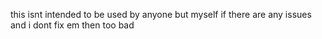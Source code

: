 this isnt intended to be used by anyone but myself if there are any issues and i dont fix em then too bad
